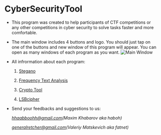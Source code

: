 # CyberSecurityTool

* This program was created to help participants of CTF competitions or any other competitions in cyber security to solve tasks faster and more comfortable.
* The main window includes 4 buttons and logo. You should just tap on one of the buttons and new window of this program will appear. You can open as many windows of each program as you want. ![Main Window](https://docs.google.com/uc?id=1HI6VlWyN9-CAD8vO4N8ECEfchxYwKN_G)

* All infrormation about each program:

  1. [Stegano](Stegano/Stegano.md)
  
  2. [Frequency Text Analysis](FrequencyTextAnalysis/FrequencyTextAnalysis.md)

  3. [Crypto Tool](CryptoTool/CryptoTool.md)
   
  4. [LSBcipher](LSBcipher/LSBcipher.md)
   
* Send your feedbacks and suggestions to us:

  *hhaabboohh@gmail.com(Maxim Khabarov aka haboh)*

  *generalretcher@gmail.com(Valeriy Matskevich aka fatnet)*
